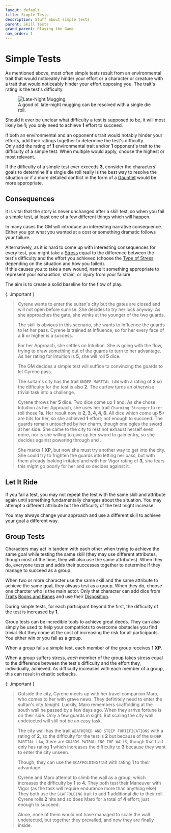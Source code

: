 ```yaml
---
layout: default
title: Simple Tests
description: Stuff about simple tests
parent: Skill Tests
grand_parent: Playing the Game
nav_order: 1
---
```


# Simple Tests

As mentioned above, most often simple tests result from an environmental trait that would noticeably hinder your effort or a character or creature with a trait that would noticeably hinder your effort opposing you. The trait's rating is the test's difficulty.

<figure>
  <img src="https://64.media.tumblr.com/b3f979912d36f99ba5b7be80c1707c14/tumblr_oq2608N2Bs1ro2bqto1_1280.jpg" alt="Late-Night Mugging">
  <figcaption>A good ol' late-night mugging can be resolved with a single die roll.</figcaption>
</figure>

Should it ever be unclear what difficulty a test is supposed to be, it will most likely be **1;** you only need to achieve **1** effort to succeed.

If both an environmental and an opponent's trait would notably hinder your efforts, add their ratings together to determine the test's difficulty.  
Only add the rating of **1** environmental trait and/or **1** opponent's trait to the difficulty of a simple test. When multiple would apply, choose the highest or most relevant.

If the difficulty of a simple test ever exceeds **3,** consider the characters' goals to determine if a single die roll really is the best way to resolve the situation or if a more detailed conflict in the form of a [Gauntlet](../gauntlets) would be more appropriate.


## Consequences

It is vital that the story is never unchanged after a skill test, so when you fail a simple test, at least one of a few different things which will happen.

In many cases the GM will introduce an interesting narrative consequence. Either you got what you wanted at a cost or something dramatic follows your failure.

Alternatively, as it is hard to come up with interesting consequences for every test, you might take a [Stress](../../characters/wounds#stress) equal to the difference between the test's difficulty and the effort you achieved (choose the [Type of Stress](../../characters#wounds#wound-types) depending on the situation and how you failed).  
If this causes you to take a new wound, name it something appropriate to represent your exhaustion, strain, or injury from your failure.

The aim is to create a solid baseline for the flow of play.

{: .important }
> Cyrene wants to enter the sultan's city but the gates are closed and will not open before sunrise. She decides to try her luck anyway. As she approaches the gate, she winks at the younger of the two guards.
>
> The skill is obvious in this scenario, she wants to Influence the guards to let her pass. Cyrene is trained at Influence, so for her every face of a **5** or higher is a success.
>
> For her Approach, she settles on Intuition. She is going with the flow, trying to draw something out of the guards to turn to her advantage. As her rating for Intuition is **5,** she will roll **5** dice.
>
> The GM decides a simple test will suffice to convincing the guards to let Cyrene pass.
>
> The sultan's city has the trait `UNDER MARTIAL LAW` with a rating of **2** so the difficulty for the test is also **2.** The curfew turns an otherwise trivial task into a challenge.
>
> Cyrene throws her **5** dice. Two dice come up **1** and. As she chose Intuition as her Approach, she uses her trait `Charming Stranger` to re-roll those **1s.** Her result now is **2, 3, 4, 4, 6.** All dice which come up **5+** are hits for her, so she achieved **1** effort; not enough to succeed. The guards remain untouched by her charm, though one ogles the sword at her side. She came to the city to rest not exhaust herself even more, nor is she willing to give up her sword to gain entry, so she decides against powering through and .
>
> She marks **1** **XP,** but now she must try another way to get into the city. She could try to frighten the guards into letting her pass, but with them already looking irritated and with her Vigor rating of **3,** she fears this might go poorly for her and so decides against it.


## Let It Ride

If you fail a test, you may not repeat the test with the same skill and attribute again until something fundamentally changes about the situation. You may attempt a different attribute but the difficulty of the test might increase.

You may always change your approach and use a different skill to achieve your goal a different way.


## Group Tests

Characters may act in tandem with each other when trying to achieve the same goal while testing the same skill (they may use different attributes, though most of the time, they will also use the same attributes). When they do, everyone tests and adds their successes together to determine if they manage to succeed as a group.

When two or more character use the same skill and the same attribute to achieve the same goal, they always test as a group. When they do, choose one charcter who is the main actor. Only that character can add dice from [Traits](../../characters/traits) [Boons and Banes](../boons-&-banes) and use their [Disposition](../../characters/attributes#disposition).

During simple tests, for each participant beyond the first, the difficulty of the test is increased by **1.**

Group tests can be incredible tools to achieve great deeds. They can also simply be used to help your compatriots to overcome obstacles you find trivial. But they come at the cost of increasing the risk for all participants. You either win or you fail as a group.

When a group fails a simple test, each member of the group receives **1** **XP.**

When a group suffers stress, _each_ member of the group takes stress equal to the difference between the test's difficulty and the effort they, individually, achieved. As difficulty increases with each member of a group, this can result in drastic setbacks.

{: .important }
> Outside the city, Cyrene meets up with her travel companion Maro, who comes to her with grave news. They definitely need to enter the sultan's city _tonight._ Luckily, Maro remembers scaffolding at the south wall he passed by a few days ago. When they arrive fortune is on their side. Only a few guards in sight. But scaling the city wall undetected will still not be an easy task.
>
> The city wall has the trait `WEATHERED AND STEEP FORTIFICATIONS` with a rating of **2,** so the difficulty for the test is **2** but because of the `UNDER MARTIAL LAW`, there are `GUARDS PATROLLING THE WALLS`, though that trait only has rating **1** which increases the difficulty to **3** because they want to enter the city unseen.
>
> Though, they can use the `SCAFFOLDING` trait with rating **1** to their advantage.
> 
> Cyrene and Maro attempt to climb the wall as a group, which increases the difficulty by **1** to **4.** They both test their Maneuver with Vigor (as the task will require endurance more than anything else). They both use the `SCAFFOLDING` trait to add **1** additional die to their roll. Cyrene rolls **2** hits and so does Maro for a total of **4** effort; just enough to succeed.
> 
> Alone, none of them would not have managed to scale the wall undetected, but together they prevailed, and now they are finally inside.
